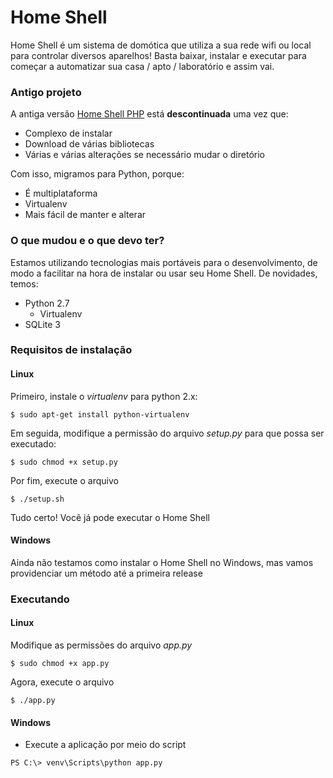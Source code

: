 Home Shell
=========

Home Shell é um sistema de domótica que utiliza a sua rede wifi ou local para controlar diversos aparelhos! Basta baixar, instalar e executar para começar a automatizar sua casa / apto / laboratório e assim vai.

### Antigo projeto ###
A antiga versão [Home Shell PHP](http://github.com/alisonbento/home-shell/) está **descontinuada** uma vez que:
* Complexo de instalar
* Download de várias bibliotecas
* Várias e várias alterações se necessário mudar o diretório

Com isso, migramos para Python, porque:
* É multiplataforma
* Virtualenv
* Mais fácil de manter e alterar

### O que mudou e o que devo ter? ###
Estamos utilizando tecnologias mais portáveis para o desenvolvimento, de modo a facilitar na hora de instalar ou usar seu Home Shell.
De novidades, temos:
* Python 2.7
  * Virtualenv
* SQLite 3

### Requisitos de instalação ###
#### Linux ####
Primeiro, instale o *virtualenv* para python 2.x:
```
$ sudo apt-get install python-virtualenv
```

Em seguida, modifique a permissão do arquivo *setup.py* para que possa ser executado:
```
$ sudo chmod +x setup.py
```

Por fim, execute o arquivo
```
$ ./setup.sh
```

Tudo certo! Você já pode executar o Home Shell

#### Windows ####
Ainda não testamos como instalar o Home Shell no Windows, mas vamos providenciar um método até a primeira release

### Executando ###

#### Linux ####
Modifique as permissões do arquivo *app.py*
```
$ sudo chmod +x app.py
```

Agora, execute o arquivo
```
$ ./app.py
```

#### Windows ####
* Execute a aplicação por meio do script 
```
PS C:\> venv\Scripts\python app.py
```

